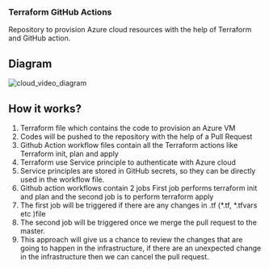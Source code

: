 ### Terraform GitHub Actions
Repository to provision Azure cloud resources with the help of Terraform and GitHub action.


## Diagram
![cloud_video_diagram](https://github.com/user-attachments/assets/036af637-9478-4680-9097-5ca093920e34)

## How it works?
1. Terraform file which contains the code to provision an Azure VM
2. Codes will be pushed to the repository with the help of a Pull Request
3. Github Action workflow files contain all the Terraform actions like Terraform init, plan and apply
4. Terraform use Service principle to authenticate with Azure cloud
5. Service principles are stored in GitHub secrets, so they can be directly used in the workflow file.
6. Github action workflows contain 2 jobs First job performs terraform init and plan and the second job is to perform terraform apply
7. The first job will be triggered if there are any changes in .tf (*.tf, *.tfvars etc )file
8. The second job will be triggered once we merge the pull request to the master.
9. This approach will give us a chance to review the changes that are going to happen in the infrastructure, if there are an unexpected change in the infrastructure then we can cancel the pull request.
